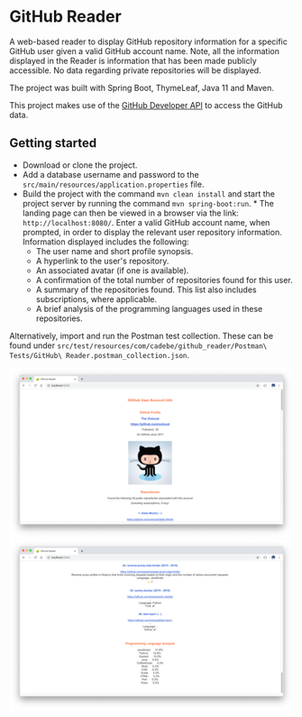 # GitHub Reader

A web-based reader to display GitHub repository information for a specific GitHub user given a valid GitHub account name. Note, all the information displayed in the Reader is information that has been made publicly accessible. No data regarding private repositories will be displayed.

The project was built with Spring Boot, ThymeLeaf, Java 11 and Maven.

This project makes use of the [GitHub Developer API](https://developer.github.com/v3/) to access the GitHub data.

## Getting started

* Download or clone the project. 
* Add a database username and password to the `src/main/resources/application.properties` file. 
* Build the project with the command `mvn clean install` and start the project server by running the command `mvn spring-boot:run`. * The landing page can then be viewed in a browser via the link: `http://localhost:8080/`. Enter a valid GitHub account name, when prompted, in order to display the relevant user repository information. Information displayed includes the following:
	* The user name and short profile synopsis.
	* A hyperlink to the user's repository.
	* An associated avatar (if one is available).
	* A confirmation of the total number of repositories found for this user.
	* A summary of the repositories found. This list also includes subscriptions, where applicable.
	* A brief analysis of the programming languages used in these repositories.

Alternatively, import and run the Postman test collection. These can be found under `src/test/resources/com/cadebe/github_reader/Postman\ Tests/GitHub\ Reader.postman_collection.json`.

<p align="center">
  <img src="images/screenShot-01.png"/>
  <img src="images/screenShot-02.png"/>
</p>
